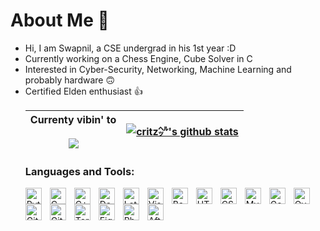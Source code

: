 # About Me 👋
<ul>
  <li> Hi, I am Swapnil, a CSE undergrad in his 1st year :D </li>
  <li> Currently working on a Chess Engine, Cube Solver in C </li> 
  <li> Interested in Cyber-Security, Networking, Machine Learning and probably hardware 🙃
  <li> Certified Elden enthusiast 👍 </li>

| Currenty vibin' to <br><br> <a href="https://spotify-github-profile.vercel.app/api/view?uid=xagbe6n0umj1y40or5kj9yslk&redirect=true"><img align="center" src="https://spotify-github-profile.vercel.app/api/view?uid=xagbe6n0umj1y40or5kj9yslk&cover_image=true&theme=natemoo-re&show_offline=true&background_color=121212&bar_color=53b14f&bar_color_cover=true)"/></a> | <a href="https://github.com/swapnil-panigrahi/github-readme-stats"><img align="center" src="https://github-readme-stats.vercel.app/api?username=swapnil-panigrahi&show_icons=true&theme=yeblu" alt="critz㌹'s github stats" /> </a> |
| :-: | :-: |

### Languages and Tools:

<img align="left" alt="Python" width="26px" src="https://user-images.githubusercontent.com/71426002/229275327-401c56e8-2265-4a61-8fce-2e88129290d4.svg" style="padding-right:10px;" />
<img align="left" alt="C" width="26px" src="https://user-images.githubusercontent.com/71426002/229275377-d17012b3-2887-419c-8d37-5bb5627b5845.png" style="padding-right:10px;" />
<img align="left" alt="C++" width="26px" src="https://user-images.githubusercontent.com/71426002/229275423-6e9e31bc-3b01-493b-86f5-6d4ff55a5ec4.svg" style="padding-right:10px;" />
<img align="left" alt="Dart" width="26px" src="https://user-images.githubusercontent.com/71426002/229275558-715fe489-5c40-4068-9bc7-9d54c79f0d0f.svg" style="padding-right:10px;" />
<img align="left" alt="Latex" width="26px" src="https://user-images.githubusercontent.com/71426002/229275664-463589db-6172-4c8c-b071-6e70d377c843.png" style="padding-right:10px;" />
<img align="left" alt="Visual Studio Code" width="26px" src="https://user-images.githubusercontent.com/71426002/229273357-2045a725-1bd1-41ec-afcc-4b04047beaac.png" style="padding-right:10px;" />
<img align="left" alt="Bash" width="26px" src="https://user-images.githubusercontent.com/71426002/229275719-e00beffc-66a8-414a-a969-2f9869166032.png" style="padding-right:10px;" />
<img align="left" alt="HTML5" width="26px" src="https://user-images.githubusercontent.com/71426002/229275821-87268f19-ad21-4806-8ee3-406d8ab782c4.svg" style="padding-right:10px;" />
<img align="left" alt="CSS3" width="26px" src="https://user-images.githubusercontent.com/71426002/229275872-c3b165e2-d759-42e2-8d95-f3428154c55b.png" style="padding-right:10px;" />
<img align="left" alt="MySQL" width="26px" src="https://user-images.githubusercontent.com/71426002/229275898-5327b477-8ef9-434c-b1da-a19706037cea.svg" style="padding-right:10px;" />
<img align="left" alt="Google Colab" width="26px" src="https://user-images.githubusercontent.com/71426002/229275915-b142a607-38c9-410e-84b4-ecd5d681f970.png" style="padding-right:10px;" />
<img align="left" alt="Overleaf" width="26px" src="https://user-images.githubusercontent.com/71426002/229275940-96c6a6a9-d7e6-4f4f-a96e-1b4d240cb78a.png" style="padding-right:10px;" />
<img align="left" alt="Git" width="26px" src="https://user-images.githubusercontent.com/71426002/229275955-6e997d05-ae4c-48dc-b782-b733a5237aa8.svg" style="padding-right:10px;" />
<img align="left" alt="GitHub" width="26px" src="https://user-images.githubusercontent.com/71426002/229275982-8871df16-6dfe-4abd-b65b-251fb4d357e0.png" style="padding-right:10px;" />
<img align="left" alt="Terminal" width="26px" src="https://user-images.githubusercontent.com/71426002/229276037-aedfd8be-439b-4d80-9ee9-8a775e3fa628.png" style="padding-right:10px;" />
<img align="left" alt="Figma" width="26px" src="https://user-images.githubusercontent.com/71426002/229276080-86f2090a-6c1e-41b6-b4a6-a3d368a3b3a6.png" style="padding-right:10px;" />
<img align="left" alt="Photoshop" width="26px" src="https://user-images.githubusercontent.com/71426002/229274976-9b0cafa9-0406-4929-9259-a00db031c99d.png" style="padding-right:10px;" />
<img align="left" alt="After Effects" width="26px" src="https://user-images.githubusercontent.com/71426002/229275028-ea18e82d-adee-4235-9db8-f8c10b41d5f6.png" style="padding-right:10px;" />
